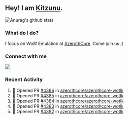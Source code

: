 ## Hey! I am [Kitzunu](https://Github.com/Kitzunu).

![Anurag's github stats](https://github-readme-stats.kitzunu.vercel.app/api?username=Kitzunu&show_icons=true)

### What do I do?

I focus on WoW Emulation at [AzerothCore](https://Github.com/AzerothCore). Come join us ;)

### Connect with me
[![](https://img.shields.io/badge/AzerothCore%20Discord-Connect%20with%20me!-green)](https://discord.com/invite/gkt4y2x)

### Recent Activity

<!--START_SECTION:activity-->
1. 💪 Opened PR [#4386](https://github.com/azerothcore/azerothcore-wotlk/pull/4386) in [azerothcore/azerothcore-wotlk](https://github.com/azerothcore/azerothcore-wotlk)
2. 💪 Opened PR [#4385](https://github.com/azerothcore/azerothcore-wotlk/pull/4385) in [azerothcore/azerothcore-wotlk](https://github.com/azerothcore/azerothcore-wotlk)
3. 💪 Opened PR [#4384](https://github.com/azerothcore/azerothcore-wotlk/pull/4384) in [azerothcore/azerothcore-wotlk](https://github.com/azerothcore/azerothcore-wotlk)
4. 💪 Opened PR [#4383](https://github.com/azerothcore/azerothcore-wotlk/pull/4383) in [azerothcore/azerothcore-wotlk](https://github.com/azerothcore/azerothcore-wotlk)
5. 💪 Opened PR [#4382](https://github.com/azerothcore/azerothcore-wotlk/pull/4382) in [azerothcore/azerothcore-wotlk](https://github.com/azerothcore/azerothcore-wotlk)
<!--END_SECTION:activity-->
